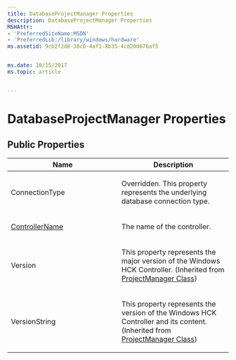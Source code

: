 ```yaml
---
title: DatabaseProjectManager Properties
description: DatabaseProjectManager Properties
MSHAttr:
- 'PreferredSiteName:MSDN'
- 'PreferredLib:/library/windows/hardware'
ms.assetid: 9cb2f2d8-38c0-4af1-8b35-4cd20d676af5


ms.date: 10/15/2017
ms.topic: article


---
```


# DatabaseProjectManager Properties


## <span id="Public_Properties"></span><span id="public_properties"></span><span id="PUBLIC_PROPERTIES"></span>Public Properties


<table>
<colgroup>
<col width="50%" />
<col width="50%" />
</colgroup>
<thead>
<tr class="header">
<th>Name</th>
<th>Description</th>
</tr>
</thead>
<tbody>
<tr class="odd">
<td><p>ConnectionType</p></td>
<td><p>Overridden. This property represents the underlying database connection type.</p></td>
</tr>
<tr class="even">
<td><p><a href="databaseprojectmanager-controllername-property.md" data-raw-source="[ControllerName](databaseprojectmanager-controllername-property.md)">ControllerName</a></p></td>
<td><p>The name of the controller.</p></td>
</tr>
<tr class="odd">
<td><p>Version</p></td>
<td><p>This property represents the major version of the Windows HCK Controller. (Inherited from <a href="projectmanager-class.md" data-raw-source="[ProjectManager Class](projectmanager-class.md)">ProjectManager Class</a>)</p></td>
</tr>
<tr class="even">
<td><p>VersionString</p></td>
<td><p>This property represents the version of the Windows HCK Controller and its content. (Inherited from <a href="projectmanager-class.md" data-raw-source="[ProjectManager Class](projectmanager-class.md)">ProjectManager Class</a>)</p></td>
</tr>
</tbody>
</table>

 

 

 






